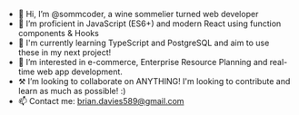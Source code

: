 - 👋 Hi, I’m @sommcoder, a wine sommelier turned web developer
- 📖 I’m proficient in JavaScript (ES6+) and modern React using function components & Hooks
- 🌱 I'm currently learning TypeScript and PostgreSQL and aim to use these in my next project!
- 👀 I’m interested in e-commerce, Enterprise Resource Planning and real-time web app development.
- ⚒️ I’m looking to collaborate on ANYTHING! I'm looking to contribute and learn as much as possible! :)
- 📫 Contact me: brian.davies589@gmail.com
